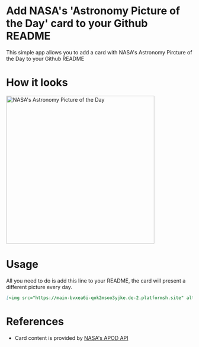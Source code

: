 # Add NASA's 'Astronomy Picture of the Day' card to your Github README

This simple app allows you to add a card with NASA's Astronomy Pircture of the Day to your Github README

# How it looks

[<img src="https://main-bvxea6i-qok2msoo3yjke.de-2.platformsh.site" alt="NASA's Astronomy Picture of the Day" width="400" />](https://apod.nasa.gov/apod/astropix.html)


# Usage

All you need to do is add this line to your README, the card will present a different picture every day.

```md
[<img src="https://main-bvxea6i-qok2msoo3yjke.de-2.platformsh.site" alt="NASA's Astronomy Picture of the Day" width="400" />](https://apod.nasa.gov/apod/astropix.html)
```

# References
- Card content is provided by [NASA's APOD API](https://api.nasa.gov/)
